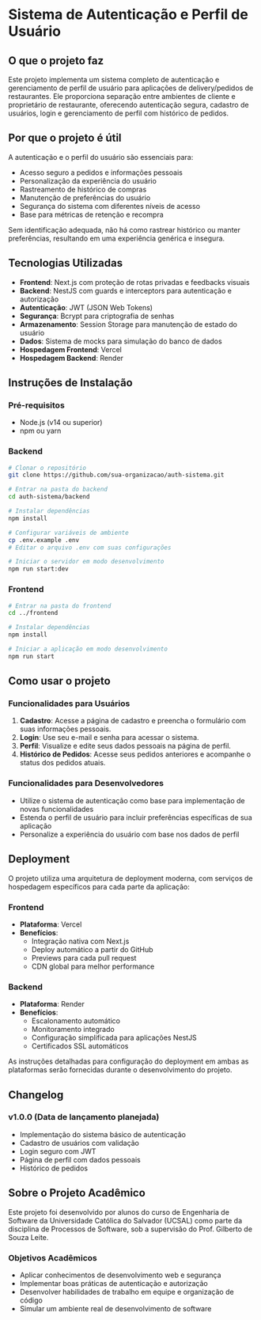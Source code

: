 # Sistema de Autenticação e Perfil de Usuário

## O que o projeto faz
Este projeto implementa um sistema completo de autenticação e gerenciamento de perfil de usuário para aplicações de delivery/pedidos de restaurantes. Ele proporciona separação entre ambientes de cliente e proprietário de restaurante, oferecendo autenticação segura, cadastro de usuários, login e gerenciamento de perfil com histórico de pedidos.

## Por que o projeto é útil
A autenticação e o perfil do usuário são essenciais para:
- Acesso seguro a pedidos e informações pessoais
- Personalização da experiência do usuário
- Rastreamento de histórico de compras
- Manutenção de preferências do usuário
- Segurança do sistema com diferentes níveis de acesso
- Base para métricas de retenção e recompra

Sem identificação adequada, não há como rastrear histórico ou manter preferências, resultando em uma experiência genérica e insegura.

## Tecnologias Utilizadas
- **Frontend**: Next.js com proteção de rotas privadas e feedbacks visuais
- **Backend**: NestJS com guards e interceptors para autenticação e autorização
- **Autenticação**: JWT (JSON Web Tokens)
- **Segurança**: Bcrypt para criptografia de senhas
- **Armazenamento**: Session Storage para manutenção de estado do usuário
- **Dados**: Sistema de mocks para simulação do banco de dados
- **Hospedagem Frontend**: Vercel
- **Hospedagem Backend**: Render

## Instruções de Instalação

### Pré-requisitos
- Node.js (v14 ou superior)
- npm ou yarn

### Backend
```bash
# Clonar o repositório
git clone https://github.com/sua-organizacao/auth-sistema.git

# Entrar na pasta do backend
cd auth-sistema/backend

# Instalar dependências
npm install

# Configurar variáveis de ambiente
cp .env.example .env
# Editar o arquivo .env com suas configurações

# Iniciar o servidor em modo desenvolvimento
npm run start:dev
```

### Frontend
```bash
# Entrar na pasta do frontend
cd ../frontend

# Instalar dependências
npm install

# Iniciar a aplicação em modo desenvolvimento
npm run start
```

## Como usar o projeto

### Funcionalidades para Usuários
1. **Cadastro**: Acesse a página de cadastro e preencha o formulário com suas informações pessoais.
2. **Login**: Use seu e-mail e senha para acessar o sistema.
3. **Perfil**: Visualize e edite seus dados pessoais na página de perfil.
4. **Histórico de Pedidos**: Acesse seus pedidos anteriores e acompanhe o status dos pedidos atuais.

### Funcionalidades para Desenvolvedores
- Utilize o sistema de autenticação como base para implementação de novas funcionalidades
- Estenda o perfil de usuário para incluir preferências específicas de sua aplicação
- Personalize a experiência do usuário com base nos dados de perfil

## Deployment

O projeto utiliza uma arquitetura de deployment moderna, com serviços de hospedagem específicos para cada parte da aplicação:

### Frontend
- **Plataforma**: Vercel
- **Benefícios**:
  - Integração nativa com Next.js
  - Deploy automático a partir do GitHub
  - Previews para cada pull request
  - CDN global para melhor performance

### Backend
- **Plataforma**: Render
- **Benefícios**:
  - Escalonamento automático
  - Monitoramento integrado
  - Configuração simplificada para aplicações NestJS
  - Certificados SSL automáticos

As instruções detalhadas para configuração do deployment em ambas as plataformas serão fornecidas durante o desenvolvimento do projeto.

## Changelog

### v1.0.0 (Data de lançamento planejada)
- Implementação do sistema básico de autenticação
- Cadastro de usuários com validação
- Login seguro com JWT
- Página de perfil com dados pessoais
- Histórico de pedidos

## Sobre o Projeto Acadêmico

Este projeto foi desenvolvido por alunos do curso de Engenharia de Software da Universidade Católica do Salvador (UCSAL) como parte da disciplina de Processos de Software, sob a supervisão do Prof. Gilberto de Souza Leite.

### Objetivos Acadêmicos
- Aplicar conhecimentos de desenvolvimento web e segurança
- Implementar boas práticas de autenticação e autorização
- Desenvolver habilidades de trabalho em equipe e organização de código
- Simular um ambiente real de desenvolvimento de software
